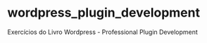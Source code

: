 wordpress_plugin_development
============================

Exercícios do Livro Wordpress - Professional Plugin Development
